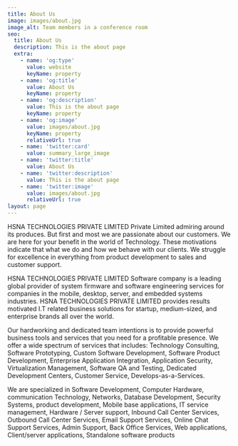 ```yaml
---
title: About Us
image: images/about.jpg
image_alt: Team members in a conference room
seo:
  title: About Us
  description: This is the about page
  extra:
    - name: 'og:type'
      value: website
      keyName: property
    - name: 'og:title'
      value: About Us
      keyName: property
    - name: 'og:description'
      value: This is the about page
      keyName: property
    - name: 'og:image'
      value: images/about.jpg
      keyName: property
      relativeUrl: true
    - name: 'twitter:card'
      value: summary_large_image
    - name: 'twitter:title'
      value: About Us
    - name: 'twitter:description'
      value: This is the about page
    - name: 'twitter:image'
      value: images/about.jpg
      relativeUrl: true
layout: page
---
```

HSNA TECHNOLOGIES PRIVATE LIMITED Private Limited admiring around its produces. But first and most we are passionate about our customers. We are here for your benefit in the world of Technology. These motivations indicate that what we do and how we behave with our clients. We struggle for excellence in everything from product development to sales and customer support. 

HSNA TECHNOLOGIES PRIVATE LIMITED Software company is a leading global provider of system firmware and software engineering services for companies in the mobile, desktop, server, and embedded systems industries. HSNA TECHNOLOGIES PRIVATE LIMITED provides results motivated I.T related business solutions for startup, medium-sized, and enterprise brands all over the world.

Our hardworking and dedicated team intentions is to provide powerful business tools and services that you need for a profitable presence. We offer a wide spectrum of services that includes: Technology Consulting, Software Prototyping, Custom Software  Development, Software Product Development, Enterprise Application Integration, Application Security, Virtualization Management, Software QA and Testing, Dedicated Development Centers, Customer Service, Develops-as-a-Services.

 We are specialized in Software Development, Computer Hardware, communication Technology, Networks, Database Development, Security Systems, product development, Mobile base applications, IT service management, Hardware / Server support, Inbound Call Center Services,
Outbound Call Center Services, Email Support Services, Online Chat Support Services, Admin Support, Back Office Services, Web applications, Client/server applications, Standalone software products
